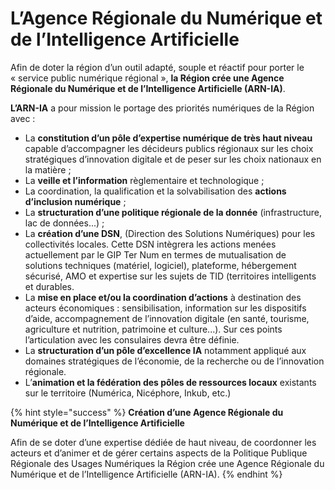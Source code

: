 # L’Agence Régionale du Numérique et de l’Intelligence Artificielle

Afin de doter la région d’un outil adapté, souple et réactif pour porter le « service public numérique régional », **la Région crée une Agence Régionale du Numérique et de l’Intelligence Artificielle \(ARN-IA\)**. 

**L’ARN-IA** a pour mission le portage des priorités numériques de la Région avec :

* La **constitution d’un pôle d’expertise numérique de très haut niveau** capable d’accompagner les décideurs publics régionaux sur les choix stratégiques d’innovation digitale et de peser sur les choix nationaux en la matière ;
* La **veille et l’information** règlementaire et technologique ;
* La coordination, la qualification et la solvabilisation des **actions d’inclusion numérique** ; 
* La **structuration d’une politique régionale de la donnée** \(infrastructure, lac de données...\) ; 
* La **création d’une DSN**, \(Direction des Solutions Numériques\) pour les collectivités locales. Cette DSN intègrera les actions menées actuellement par le GIP Ter Num en termes de mutualisation de solutions techniques \(matériel, logiciel\), plateforme, hébergement sécurisé, AMO et expertise sur les sujets de TID \(territoires intelligents et durables.
* La **mise en place et/ou la coordination d’actions** à destination des acteurs économiques : sensibilisation, information sur les dispositifs d’aide, accompagnement de l’innovation digitale \(en santé, tourisme, agriculture et nutrition, patrimoine et culture...\). Sur ces points l’articulation avec les consulaires devra être définie. 
* La **structuration d’un pôle d’excellence IA** notamment appliqué aux domaines stratégiques de l’économie, de la recherche ou de l’innovation régionale. 
* L’**animation et la fédération des pôles de ressources locaux** existants sur le territoire \(Numérica, Nicéphore, Inkub, etc.\)

{% hint style="success" %}
**Création d’une Agence Régionale du Numérique et de l’Intelligence Artificielle**

Afin de se doter d’une expertise dédiée de haut niveau, de coordonner les acteurs et d’animer et de gérer certains aspects de la Politique Publique Régionale des Usages Numériques la Région crée une Agence Régionale du Numérique et de l’Intelligence Artificielle \(ARN-IA\).
{% endhint %}

